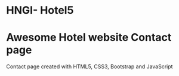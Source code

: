 # HNGI- Hotel5
# Awesome Hotel website Contact page
Contact page created with HTML5, CSS3, Bootstrap and JavaScript
